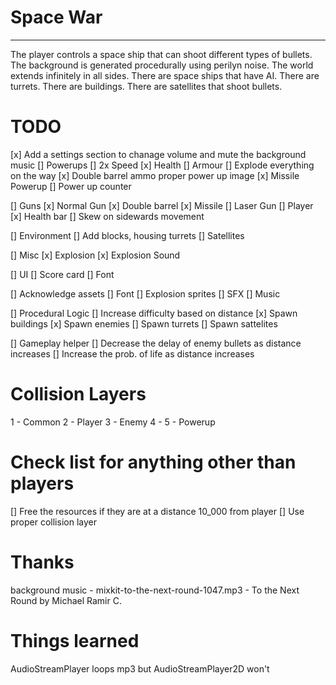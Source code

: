# Space War
---
The player controls a space ship that can shoot different types of bullets.
The background is generated procedurally using perilyn noise.
The world extends infinitely in all sides.
There are space ships that have AI.
There are turrets.
There are buildings. 
There are satellites that shoot bullets.

# TODO
[x] Add a settings section to chanage volume and mute the background music
[] Powerups
    [] 2x Speed
    [x] Health
    [] Armour
    [] Explode everything on the way
    [x] Double barrel ammo proper power up image
    [x] Missile Powerup
[] Power up counter

[] Guns
    [x] Normal Gun
    [x] Double barrel
    [x] Missile
    [] Laser Gun
[] Player
    [x] Health bar
    [] Skew on sidewards movement


[] Environment
    [] Add blocks, housing turrets
    [] Satellites

[] Misc
 [x] Explosion
 [x] Explosion Sound

[] UI
    [] Score card
    [] Font

[] Acknowledge assets
    [] Font
    [] Explosion sprites
    [] SFX
    [] Music

[] Procedural Logic
    [] Increase difficulty based on distance
    [x] Spawn buildings
    [x] Spawn enemies
    [] Spawn turrets 
    [] Spawn sattelites

[] Gameplay helper
    [] Decrease the delay of enemy bullets as distance increases
    [] Increase the prob. of life as distance increases


# Collision Layers

1 - Common
2 - Player
3 - Enemy
4 - 
5 - Powerup

# Check list for anything other than players
[] Free the resources if they are at a distance 10_000 from player
[] Use proper collision layer

# Thanks

background music - mixkit-to-the-next-round-1047.mp3 - To the Next Round by Michael Ramir C.

# Things learned

AudioStreamPlayer loops mp3 but AudioStreamPlayer2D won't